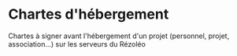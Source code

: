 # Chartes d'hébergement
Chartes à signer avant l'hébergement d'un projet (personnel, projet, association...) sur les serveurs du Rézoléo
